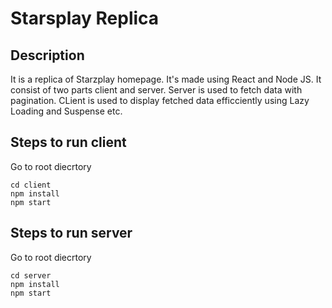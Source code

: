 # Starsplay Replica

## Description
It is a replica of Starzplay homepage. It's made using React and Node JS.
It consist of two parts client and server. Server is used to fetch data with pagination. CLient is used to display fetched data efficciently using Lazy Loading and Suspense etc.


## Steps to run client
Go to root diecrtory
```
cd client
npm install
npm start
```

## Steps to run server
Go to root diecrtory
```
cd server
npm install
npm start
```
